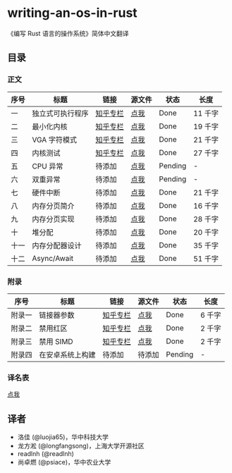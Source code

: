 # writing-an-os-in-rust

《编写 Rust 语言的操作系统》简体中文翻译

## 目录

### 正文

| 序号 | 标题             | 链接                                              | 源文件                                   | 状态    | 长度    |
| ---- | ---------------- | ------------------------------------------------- | ---------------------------------------- | ------- | ------- |
| 一   | 独立式可执行程序 | [知乎专栏](https://zhuanlan.zhihu.com/p/53064186) | [点我](./01-freestanding-rust-binary.md) | Done    | 11 千字 |
| 二   | 最小化内核       | [知乎专栏](https://zhuanlan.zhihu.com/p/56433770) | [点我](./02-minimal-rust-kernel.md)      | Done    | 19 千字 |
| 三   | VGA 字符模式     | [知乎专栏](https://zhuanlan.zhihu.com/p/53745617) | [点我](./03-vga-text-mode.md)            | Done    | 21 千字 |
| 四   | 内核测试         | [知乎专栏](https://zhuanlan.zhihu.com/p/90758552) | [点我](./04-testing.md)                  | Done    | 27 千字 |
| 五   | CPU 异常         | 待添加                                            | [点我](./05-cpu-exceptions.md)           | Pending | -       |
| 六   | 双重异常         | 待添加                                            | [点我](./06-double-fault-exceptions.md)  | Pending | -       |
| 七   | 硬件中断         | 待添加                                            | [点我](./07-hardware-interrupts.md)      | Done | 21 千字 |
| 八   | 内存分页简介     | 待添加                                            | [点我](./08-introduction-to-paging.md)   | Done | 16 千字 |
| 九   | 内存分页实现     | 待添加                                            | [点我](./09-paging-implementation.md)     | Done | 28 千字 |
| 十   | 堆分配           | 待添加                                            | [点我](./10-heap-allocation.md)          | Done | 20 千字 |
| 十一 | 内存分配器设计   | 待添加                                            | [点我](./11-allocator-designs.md)        | Done | 35 千字 |
| 十二 | Async/Await   | 待添加                                            | [点我](./12-async/await.md)        | Done | 51 千字 |

### 附录

| 序号   | 标题             | 链接                                              | 源文件                                   | 状态    | 长度   |
| ------ | ---------------- | ------------------------------------------------- | ---------------------------------------- | ------- | ------ |
| 附录一 | 链接器参数       | [知乎专栏](https://zhuanlan.zhihu.com/p/69393545) | [点我](./appendix-a-linker-arguments.md) | Done    | 6 千字 |
| 附录二 | 禁用红区         | [知乎专栏](https://zhuanlan.zhihu.com/p/53240133) | [点我](./appendix-b-red-zone.md)         | Done    | 2 千字 |
| 附录三 | 禁用 SIMD        | [知乎专栏](https://zhuanlan.zhihu.com/p/53350970) | [点我](./appendix-c-disable-simd.md)     | Done    | 2 千字 |
| 附录四 | 在安卓系统上构建 | 待添加                                            | 待添加                                   | Pending | -      |

### 译名表

[点我](./translation-table.md)

## 译者

- 洛佳 (@luojia65)，华中科技大学
- 龙方淞 (@longfangsong)，上海大学开源社区
- readlnh (@readlnh)
- 尚卓燃 (@psiace)，华中农业大学
